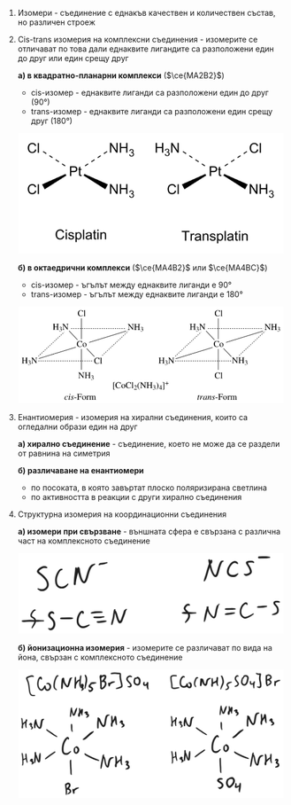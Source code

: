 1. Изомери - съединение с еднакъв качествен и количествен състав, но различен строеж

2. Cis-trans изомерия на комплексни съединения - изомерите се отличават по това дали еднаквите лигандите са разположени един до друг или един срещу друг
	
	**а) в квадратно-планарни комплекси** ($\ce{MA2B2}$)
	- cis-изомер - еднаквите лиганди са разположени един до друг (90°)
	- trans-изомер - еднаквите лиганди са разположени един срещу друг (180°)
	
	![Цис-транс изомерия](Resources/Цис-транс%20изомерия.png)
	
	**б) в октаедрични комплекси** ($\ce{MA4B2}$ или $\ce{MA4BC}$)
	- cis-изомер - ъгълът между еднаквите лиганди е 90°
	- trans-изомер - ъгълът между еднаквите лиганди е 180°
	
	![Октаедрична цис-транс изомерия](Resources/Октаедрична%20цис-транс%20изомерия.jpg)

3. Енантиомерия - изомерия на хирални съединения, които са огледални образи един на друг
	
	**а) хирално съединение** - съединение, което не може да се раздели от равнина на симетрия
	
	**б) различаване на енантиомери**
	- по посоката, в която завъртат плоско поляризирана светлина
	- по активността в реакции с други хирално съединения

4. Структурна изомерия на координационни съединения 
	
	**а) изомери при свързване** - външната сфера е свързана с различна част на комплексното съединение
	
	![Изомери при свързване.excalidraw](Resources/Изомери%20при%20свързване.excalidraw.svg)
	
	**б) йонизационна изомерия** - изомерите се различават по вида на йона, свързан с комплексното съединение
	
	![Йонизационна изомерия.excalidraw](Resources/Йонизационна%20изомерия.excalidraw.svg)